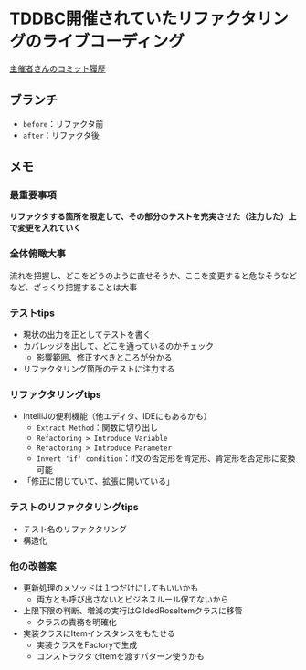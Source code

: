 
# TDDBC開催されていたリファクタリングのライブコーディング

[主催者さんのコミット履歴](https://github.com/nihonbuson/GildedRose-Refactoring-Kata/commits/practice_20200810)


## ブランチ

- `before`：リファクタ前
- `after`：リファクタ後

## メモ

### 最重要事項

<b>リファクタする箇所を限定して、その部分のテストを充実させた（注力した）上で変更を入れていく</b>

### 全体俯瞰大事

流れを把握し、どこをどうのように直せそうか、ここを変更すると危なそうなどなど、ざっくり把握することは大事

### テストtips

- 現状の出力を正としてテストを書く
- カバレッジを出して、どこを通っているのかチェック
  - 影響範囲、修正すべきところが分かる
- リファクタリング箇所のテストに注力する

### リファクタリングtips

- IntelliJの便利機能（他エディタ、IDEにもあるかも）
  - `Extract Method`：関数に切り出し
  - `Refactoring > Introduce Variable`
  - `Refactoring > Introduce Parameter`
  - `Invert 'if' condition`：if文の否定形を肯定形、肯定形を否定形に変換可能
- 「修正に閉じていて、拡張に開いている」

### テストのリファクタリングtips

- テスト名のリファクタリング
- 構造化


### 他の改善案

- 更新処理のメソッドは１つだけにしてもいいかも
  - 両方とも呼び出さないとビジネスルール保てないから
- 上限下限の判断、増減の実行はGildedRoseItemクラスに移管
  - クラスの責務を明確化
- 実装クラスにItemインスタンスをもたせる
  - 実装クラスをFactoryで生成
  - コンストラクタでItemを渡すパターン使うかも
